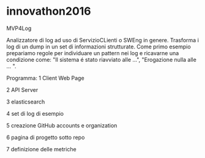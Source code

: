 # innovathon2016
MVP4Log

Analizzatore di log ad uso di ServizioCLienti o SWEng in genere.
Trasforma i log di un dump in un set di informazioni strutturate. Come primo esempio prepariamo regole per individuare un pattern nei log e ricavarne una condizione come: "Il sistema é stato riavviato alle ...", "Erogazione nulla alle ... ".

Programma:
1 Client Web Page

2 API Server

3 elasticsearch

4 set di log di esempio

5 creazione GitHub accounts e organization

6 pagina di progetto sotto repo

7 definizione delle metriche
